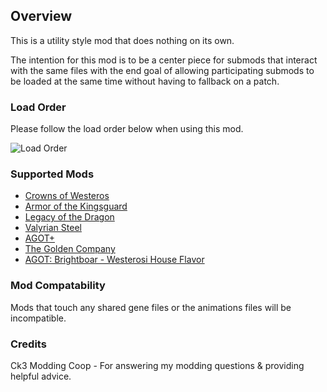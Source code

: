 ## Overview
This is a utility style mod that does nothing on its own. 

The intention for this mod is to be a center piece for submods that interact with the same files with the end goal of allowing participating submods to be loaded at the same time without having to fallback on a patch.


### Load Order

Please follow the load order below when using this mod.

![Load Order](https://i.imgur.com/8CW03Ar.png)

### Supported Mods
- [Crowns of Westeros](https://steamcommunity.com/workshop/filedetails/?id=2995674648)
- [Armor of the Kingsguard](https://github.com/JediNick/Armor_Of_The_Kingsguard)
- [Legacy of the Dragon](https://github.com/JediNick/Legacy_Of_The_Dragon)
- [Valyrian Steel](https://github.com/JediNick/Valyrian_Steel)
- [AGOT+](https://steamcommunity.com/sharedfiles/filedetails/?id=2950245430)
- [The Golden Company](https://github.com/JediNick/The-Golden-Company)
- [AGOT: Brightboar - Westerosi House Flavor](https://steamcommunity.com/sharedfiles/filedetails/?id=3459939229)

### Mod Compatability

Mods that touch any shared gene files or the animations files will be incompatible.

### Credits

Ck3 Modding Coop - For answering my modding questions & providing helpful advice.
